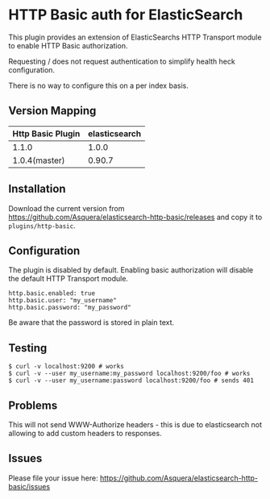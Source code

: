 # HTTP Basic auth for ElasticSearch

This plugin provides an extension of ElasticSearchs HTTP Transport module to enable HTTP Basic authorization.

Requesting / does not request authentication to simplify health heck configuration.

There is no way to configure this on a per index basis.

## Version Mapping

|     Http Basic Plugin       | elasticsearch         |
|-----------------------------|-----------------------|
| 1.1.0                       | 1.0.0                 |
| 1.0.4(master)               | 0.90.7                |

## Installation

Download the current version from https://github.com/Asquera/elasticsearch-http-basic/releases and copy it to `plugins/http-basic`.
    
## Configuration

The plugin is disabled by default. Enabling basic authorization will disable the default HTTP Transport module.

```
http.basic.enabled: true
http.basic.user: "my_username"
http.basic.password: "my_password"
```

Be aware that the password is stored in plain text.

## Testing

```
$ curl -v localhost:9200 # works
$ curl -v --user my_username:my_password localhost:9200/foo # works
$ curl -v --user my_username:password localhost:9200/foo # sends 401
```

## Problems

This will not send WWW-Authorize headers - this is due to elasticsearch not allowing to add custom headers to responses.

## Issues

Please file your issue here: https://github.com/Asquera/elasticsearch-http-basic/issues
